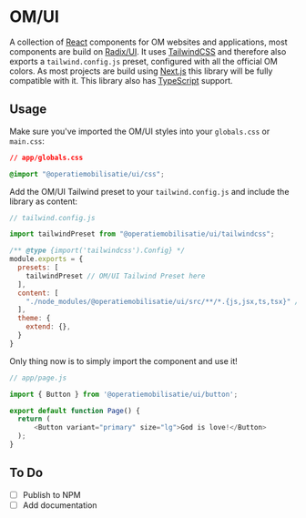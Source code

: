 # OM/UI
A collection of [React](https://react.dev/) components for OM websites and applications, most components are build on [Radix/UI](https://radix-ui.com/). It uses [TailwindCSS](https://tailwindcss.com/) and therefore also exports a `tailwind.config.js` preset, configured with all the official OM colors. As most projects are build using [Next.js](https://nextjs.org/) this library will be fully compatible with it. This library also has [TypeScript](https://www.typescriptlang.org/) support.

## Usage
Make sure you've imported the OM/UI styles into your `globals.css` or `main.css`:
```css
// app/globals.css

@import "@operatiemobilisatie/ui/css";
```

Add the OM/UI Tailwind preset to your `tailwind.config.js` and include the library as content:
```js
// tailwind.config.js

import tailwindPreset from "@operatiemobilisatie/ui/tailwindcss";

/** @type {import('tailwindcss').Config} */
module.exports = {
  presets: [
    tailwindPreset // OM/UI Tailwind Preset here
  ],
  content: [
    "./node_modules/@operatiemobilisatie/ui/src/**/*.{js,jsx,ts,tsx}" // Define as content like so
  ],
  theme: {
    extend: {},
  }
}
```

Only thing now is to simply import the component and use it!
```js
// app/page.js

import { Button } from '@operatiemobilisatie/ui/button';

export default function Page() {
  return (
      <Button variant="primary" size="lg">God is love!</Button>
  );
}

```

## To Do
- [ ] Publish to NPM
- [ ] Add documentation

